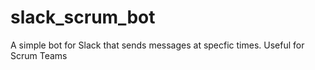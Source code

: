 # slack_scrum_bot
A simple bot for Slack that sends messages at specfic times. Useful for Scrum Teams
